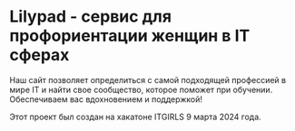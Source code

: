 # Lilypad - сервис для профориентации женщин в IT сферах

Наш сайт позволяет определиться с самой подходящей профессией в мире IT и найти свое сообщество, которое поможет при обучении. Обеспечиваем вас вдохновением и поддержкой!

Этот проект был создан на хакатоне ITGIRLS 9 марта 2024 года.
